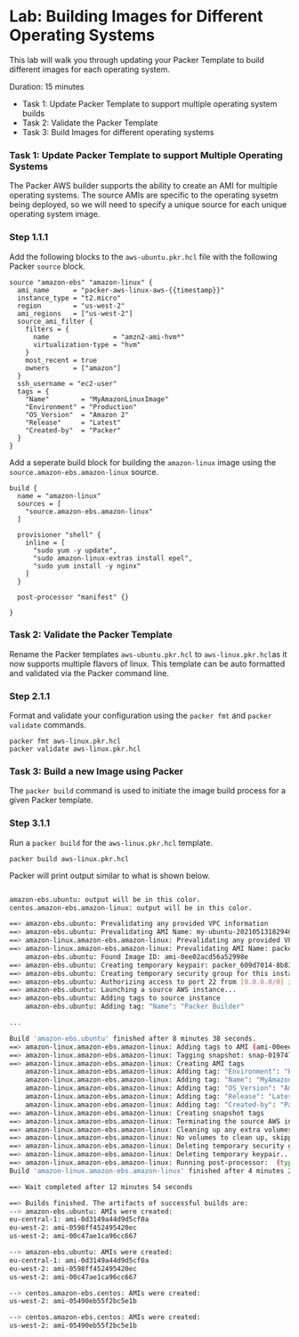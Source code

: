 # Lab: Building Images for Different Operating Systems

This lab will walk you through updating your Packer Template to build different images for each operating system.

Duration: 15 minutes

- Task 1: Update Packer Template to support multiple operating system builds
- Task 2: Validate the Packer Template
- Task 3: Build Images for different operating systems

### Task 1: Update Packer Template to support Multiple Operating Systems

The Packer AWS builder supports the ability to create an AMI for multiple operating systems. The source AMIs are specific to the operating sysetm being deployed, so we will need to specify a unique source for each unique operating system image.

### Step 1.1.1

Add the following blocks to the `aws-ubuntu.pkr.hcl` file with the following Packer `source` block.

```hcl
source "amazon-ebs" "amazon-linux" {
  ami_name      = "packer-aws-linux-aws-{{timestamp}}"
  instance_type = "t2.micro"
  region        = "us-west-2"
  ami_regions   = ["us-west-2"]
  source_ami_filter {
    filters = {
      name                = "amzn2-ami-hvm*"
      virtualization-type = "hvm"
    }
    most_recent = true
    owners      = ["amazon"]
  }
  ssh_username = "ec2-user"
  tags = {
    "Name"        = "MyAmazonLinuxImage"
    "Environment" = "Production"
    "OS_Version"  = "Amazon 2"
    "Release"     = "Latest"
    "Created-by"  = "Packer"
  }
}
```

Add a seperate build block for building the `amazon-linux` image using the `source.amazon-ebs.amazon-linux` source.

```hcl
build {
  name = "amazon-linux"
  sources = [
    "source.amazon-ebs.amazon-linux"
  ]

  provisioner "shell" {
    inline = [
      "sudo yum -y update",
      "sudo amazon-linux-extras install epel",
      "sudo yum install -y nginx"
    ]
  }

  post-processor "manifest" {}

}
```

### Task 2: Validate the Packer Template

Rename the Packer templates `aws-ubuntu.pkr.hcl` to `aws-linux.pkr.hcl`as it now supports multiple flavors of linux. This template can be auto formatted and validated via the Packer command line.

### Step 2.1.1

Format and validate your configuration using the `packer fmt` and `packer validate` commands.

```shell
packer fmt aws-linux.pkr.hcl
packer validate aws-linux.pkr.hcl
```

### Task 3: Build a new Image using Packer

The `packer build` command is used to initiate the image build process for a given Packer template.

### Step 3.1.1

Run a `packer build` for the `aws-linux.pkr.hcl` template.

```shell
packer build aws-linux.pkr.hcl
```

Packer will print output similar to what is shown below.

```bash

amazon-ebs.ubuntu: output will be in this color.
centos.amazon-ebs.amazon-linux: output will be in this color.

==> amazon-ebs.ubuntu: Prevalidating any provided VPC information
==> amazon-ebs.ubuntu: Prevalidating AMI Name: my-ubuntu-20210513182940
==> amazon-linux.amazon-ebs.amazon-linux: Prevalidating any provided VPC information
==> amazon-linux.amazon-ebs.amazon-linux: Prevalidating AMI Name: packer-amazon-linux-aws-1620930580
    amazon-ebs.ubuntu: Found Image ID: ami-0ee02acd56a52998e
==> amazon-ebs.ubuntu: Creating temporary keypair: packer_609d7014-8b83-6e71-7598-8e59c15dc2ee
==> amazon-ebs.ubuntu: Creating temporary security group for this instance: packer_609d7016-f3d1-e50d-4f59-6b134dac59a5
==> amazon-ebs.ubuntu: Authorizing access to port 22 from [0.0.0.0/0] in the temporary security groups...
==> amazon-ebs.ubuntu: Launching a source AWS instance...
==> amazon-ebs.ubuntu: Adding tags to source instance
    amazon-ebs.ubuntu: Adding tag: "Name": "Packer Builder"

...

Build 'amazon-ebs.ubuntu' finished after 8 minutes 38 seconds.
==> amazon-linux.amazon-ebs.amazon-linux: Adding tags to AMI (ami-00eee8ef241053744)...
==> amazon-linux.amazon-ebs.amazon-linux: Tagging snapshot: snap-01974794d66f81098
==> amazon-linux.amazon-ebs.amazon-linux: Creating AMI tags
    amazon-linux.amazon-ebs.amazon-linux: Adding tag: "Environment": "Production"
    amazon-linux.amazon-ebs.amazon-linux: Adding tag: "Name": "MyAmazonLinuxImage"
    amazon-linux.amazon-ebs.amazon-linux: Adding tag: "OS_Version": "Amazon 2"
    amazon-linux.amazon-ebs.amazon-linux: Adding tag: "Release": "Latest"
    amazon-linux.amazon-ebs.amazon-linux: Adding tag: "Created-by": "Packer"
==> amazon-linux.amazon-ebs.amazon-linux: Creating snapshot tags
==> amazon-linux.amazon-ebs.amazon-linux: Terminating the source AWS instance...
==> amazon-linux.amazon-ebs.amazon-linux: Cleaning up any extra volumes...
==> amazon-linux.amazon-ebs.amazon-linux: No volumes to clean up, skipping
==> amazon-linux.amazon-ebs.amazon-linux: Deleting temporary security group...
==> amazon-linux.amazon-ebs.amazon-linux: Deleting temporary keypair...
==> amazon-linux.amazon-ebs.amazon-linux: Running post-processor:  (type manifest)
Build 'amazon-linux.amazon-ebs.amazon-linux' finished after 4 minutes 20 seconds.

==> Wait completed after 12 minutes 54 seconds

==> Builds finished. The artifacts of successful builds are:
--> amazon-ebs.ubuntu: AMIs were created:
eu-central-1: ami-0d3149a44d9d5cf0a
eu-west-2: ami-0598ff452495420ec
us-west-2: ami-00c47ae1ca96cc667

--> amazon-ebs.ubuntu: AMIs were created:
eu-central-1: ami-0d3149a44d9d5cf0a
eu-west-2: ami-0598ff452495420ec
us-west-2: ami-00c47ae1ca96cc667

--> centos.amazon-ebs.centos: AMIs were created:
us-west-2: ami-05490eb55f2bc5e1b

--> centos.amazon-ebs.centos: AMIs were created:
us-west-2: ami-05490eb55f2bc5e1b
```
